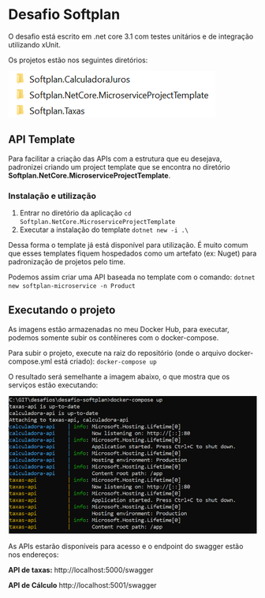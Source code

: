 # Desafio Softplan

O desafio está escrito em .net core 3.1 com testes unitários e de integração utilizando xUnit.

Os projetos estão nos seguintes diretórios:

![Diretórios de projeto](img/estrutura-pastas.PNG)

## API Template
Para facilitar a criação das APIs com a estrutura que eu desejava, padronizei criando um project template que se encontra no diretório **Softplan.NetCore.MicroserviceProjectTemplate**.

### Instalação e utilização
 1. Entrar no diretório da aplicação `cd Softplan.NetCore.MicroserviceProjectTemplate`
 2. Executar a instalação do template `dotnet new -i .\`
 
 Dessa forma o template já está disponível para utilização. É muito comum que esses templates fiquem hospedados como um artefato (ex: Nuget) para padronização de projetos pelo time.

Podemos assim criar uma API baseada no template com o comando: `dotnet new softplan-microservice -n Product`


## Executando o projeto
As imagens estão armazenadas no meu Docker Hub, para executar, podemos somente subir os contêineres com o docker-compose.

Para subir o projeto, execute na raiz do repositório (onde o arquivo docker-compose.yml está criado): `docker-compose up` 

O resultado será semelhante a imagem abaixo, o que mostra que os serviços estão executando:


![Diretórios de projeto](img/docker-compose.PNG)

As APIs estarão disponíveis para acesso e o endpoint do swagger estão nos endereços:

**API de taxas:** http://localhost:5000/swagger

**API de Cálculo** http://localhost:5001/swagger

